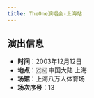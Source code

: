 ```yaml
---
title: TheOne演唱会-上海站
---
```


## 演出信息
- **时间**：2003年12月12日
- **地点**：🇨🇳 中国大陆 上海
- **场馆**：上海八万人体育场
- **场次序号**：13